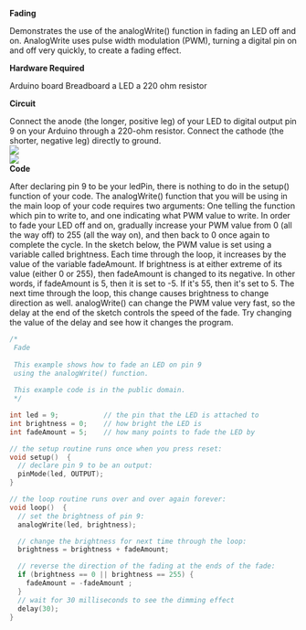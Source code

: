 <b>Fading</b>

Demonstrates the use of the analogWrite() function in fading an LED off and on. AnalogWrite uses pulse width modulation (PWM), turning a digital pin on and off very quickly, to create a fading effect.

<b>Hardware Required</b>

Arduino board
Breadboard
a LED
a 220 ohm resistor

<b>Circuit</b>

Connect the anode (the longer, positive leg) of your LED to digital output pin 9 on your Arduino through a 220-ohm resistor. Connect the cathode (the shorter, negative leg) directly to ground.
<br>
<img src="http://arduino.cc/en/uploads/Tutorial/simplefade_bb.png"></img>
<br>
<img src="http://arduino.cc/en/uploads/Tutorial/simplefade_pin9_schem.png"></img>
<br>
<b>Code</b>

After declaring pin 9 to be your ledPin, there is nothing to do in the setup() function of your code.
The analogWrite() function that you will be using in the main loop of your code requires two arguments: One telling the function which pin to write to, and one indicating what PWM value to write.
In order to fade your LED off and on, gradually increase your PWM value from 0 (all the way off) to 255 (all the way on), and then back to 0 once again to complete the cycle. In the sketch below, the PWM value is set using a variable called brightness. Each time through the loop, it increases by the value of the variable fadeAmount.
If brightness is at either extreme of its value (either 0 or 255), then fadeAmount is changed to its negative. In other words, if fadeAmount is 5, then it is set to -5. If it's 55, then it's set to 5. The next time through the loop, this change causes brightness to change direction as well.
analogWrite() can change the PWM value very fast, so the delay at the end of the sketch controls the speed of the fade. Try changing the value of the delay and see how it changes the program.
```c
/*
 Fade
 
 This example shows how to fade an LED on pin 9
 using the analogWrite() function.
 
 This example code is in the public domain.
 */

int led = 9;           // the pin that the LED is attached to
int brightness = 0;    // how bright the LED is
int fadeAmount = 5;    // how many points to fade the LED by

// the setup routine runs once when you press reset:
void setup()  { 
  // declare pin 9 to be an output:
  pinMode(led, OUTPUT);
} 

// the loop routine runs over and over again forever:
void loop()  { 
  // set the brightness of pin 9:
  analogWrite(led, brightness);    

  // change the brightness for next time through the loop:
  brightness = brightness + fadeAmount;

  // reverse the direction of the fading at the ends of the fade: 
  if (brightness == 0 || brightness == 255) {
    fadeAmount = -fadeAmount ; 
  }     
  // wait for 30 milliseconds to see the dimming effect    
  delay(30);                            
}
```
